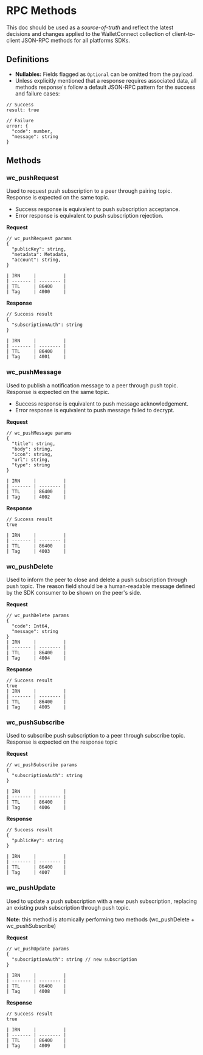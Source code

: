 # RPC Methods

This doc should be used as a _source-of-truth_ and reflect the latest decisions and changes applied to the WalletConnect collection of client-to-client JSON-RPC methods for all platforms SDKs.

## Definitions

- **Nullables:** Fields flagged as `Optional` can be omitted from the payload.
- Unless explicitly mentioned that a response requires associated data, all methods response's follow a default JSON-RPC pattern for the success and failure cases:

```jsonc
// Success
result: true

// Failure
error: {
  "code": number,
  "message": string
}
```

## Methods

### wc_pushRequest

Used to request push subscription to a peer through pairing topic. Response is expected on the same topic.

- Success response is equivalent to push subscription acceptance.
- Error response is equivalent to push subscription rejection.

**Request**

```jsonc
// wc_pushRequest params
{
  "publicKey": string,
  "metadata": Metadata,
  "account": string,
}

| IRN     |          |
| ------- | -------- | 
| TTL     | 86400    |
| Tag     | 4000     |

```

**Response**

```jsonc
// Success result
{
  "subscriptionAuth": string
}

| IRN     |          |
| ------- | -------- |
| TTL     | 86400    |
| Tag     | 4001     |
```

### wc_pushMessage

Used to publish a notification message to a peer through push topic. Response is expected on the same topic.

- Success response is equivalent to push message acknowledgement.
- Error response is equivalent to push message failed to decrypt.


**Request**

```jsonc
// wc_pushMessage params
{
  "title": string,
  "body": string,
  "icon": string,
  "url": string,
  "type": string
}

| IRN     |          |
| ------- | -------- |
| TTL     | 86400    |
| Tag     | 4002     |

```

**Response**

```jsonc
// Success result
true

| IRN     |          |
| ------- | -------- |
| TTL     | 86400    |
| Tag     | 4003     |

```

### wc_pushDelete

Used to inform the peer to close and delete a push subscription through push topic. The reason field should be a human-readable message defined by the SDK consumer to be shown on the peer's side.

**Request**

```jsonc
// wc_pushDelete params
{
  "code": Int64,
  "message": string
}
| IRN     |          |
| ------- | -------- |
| TTL     | 86400    |
| Tag     | 4004     |
```

**Response**

```jsonc
// Success result
true
| IRN     |          |
| ------- | -------- |
| TTL     | 86400    |
| Tag     | 4005     |
```

### wc_pushSubscribe

Used to subscribe push subscription to a peer through subscribe topic. Response is expected on the response topic

**Request**

```jsonc
// wc_pushSubscribe params
{
  "subscriptionAuth": string
}

| IRN     |          |
| ------- | -------- | 
| TTL     | 86400    |
| Tag     | 4006     |

```

**Response**

```jsonc
// Success result
{
  "publicKey": string
}

| IRN     |          |
| ------- | -------- |
| TTL     | 86400    |
| Tag     | 4007     |
```


### wc_pushUpdate

Used to update a push subscription with a new push subscription, replacing an existing push subscription through push topic.

**Note:** this method is atomically performing two methods (wc_pushDelete + wc_pushSubscribe)

**Request**

```jsonc
// wc_pushUpdate params
{
  "subscriptionAuth": string // new subscription
}

| IRN     |          |
| ------- | -------- | 
| TTL     | 86400    |
| Tag     | 4008     |

```

**Response**

```jsonc
// Success result
true

| IRN     |          |
| ------- | -------- |
| TTL     | 86400    |
| Tag     | 4009     |
```

